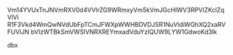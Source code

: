 Vm14YVUxTnJNVmRXV0d4VVlrZG9WRmxyVm5kVmJGcHlWV3RPVlZKclZqVlVi
R1F3Vkd4WmQwNVdUbFpTCmJFWXpWWHBDVDJSR1NuVldiWGhXQ2xaRVFUVlJN
bVIzWTBkSmVWSlVNRXREYmxadVduYzlQUW9LYW1GdwoKd3lk

dbx